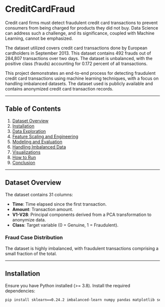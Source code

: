 # CreditCardFraud


Credit card firms must detect fraudulent credit card transactions to prevent consumers from being charged for products they did not buy. Data Science can address such a challenge, and its significance, coupled with Machine Learning, cannot be emphasized.

The dataset utilized covers credit card transactions done by European cardholders in September 2013. This dataset contains 492 frauds out of 284,807 transactions over two days. The dataset is unbalanced, with the positive class (frauds) accounting for 0.172 percent of all transactions.


This project demonstrates an end-to-end process for detecting fraudulent credit card transactions using machine learning techniques, with a focus on handling imbalanced datasets. The dataset used is publicly available and contains anonymized credit card transaction records.

---

## Table of Contents

1. [Dataset Overview](#dataset-overview)  
2. [Installation](#installation)  
3. [Data Exploration](#data-exploration)  
4. [Feature Scaling and Engineering](#feature-scaling-and-engineering)  
5. [Modeling and Evaluation](#modeling-and-evaluation)  
6. [Handling Imbalanced Data](#handling-imbalanced-data)  
7. [Visualizations](#visualizations)  
8. [How to Run](#how-to-run)  
9. [Conclusion](#conclusion)

---

## Dataset Overview

The dataset contains 31 columns:
- **Time**: Time elapsed since the first transaction.  
- **Amount**: Transaction amount.  
- **V1-V28**: Principal components derived from a PCA transformation to anonymize data.  
- **Class**: Target variable (0 = Genuine, 1 = Fraudulent).

### Fraud Case Distribution
The dataset is highly imbalanced, with fraudulent transactions comprising a small fraction of the total.

---

## Installation

Ensure you have Python installed (>= 3.8). Install the required dependencies:

```bash
pip install sklearn==0.24.2 imbalanced-learn numpy pandas matplotlib seaborn
